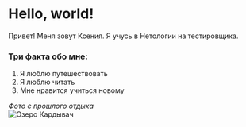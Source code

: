 # Hello, world!

Привет! Меня зовут Ксения. Я учусь в Нетологии на тестировщика.

### Три факта обо мне: 
1. Я люблю путешествовать
2. Я люблю читать
3. Мне нравится учиться новому

*Фото с прошлого отдыха*  
![Озеро Кардывач](https://ic.wampi.ru/2023/01/15/2020-10-10-09-52-37-2.jpg)